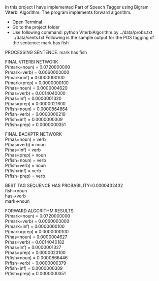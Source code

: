 In this project I have implemented Part of Speech Tagger using Bigram Viterbi Algorithm. The program implements forward algorithm.

* Open Terminal
* Go to the project folder 
* Use following command: python ViterbiAlgorithm.py ../data/probs.txt ../data/sents.txt
Following is the sample output for the POS tagging of the sentence: mark has fish

PROCESSING SENTENCE: mark has fish

FINAL VITERBI NETWORK <br />
P(mark=noun) = 0.0720000000 <br />
P(mark=verb) = 0.0060000000 <br />
P(mark=inf) = 0.0000000100 <br />
P(mark=prep) = 0.0000000100 <br />
P(has=noun) = 0.0000004620 <br />
P(has=verb) = 0.0014040000 <br />
P(has=inf) = 0.0000001320 <br />
P(has=prep) = 0.0000021600 <br />
P(fish=noun) = 0.0000864864 <br />
P(fish=verb) = 0.0000000210 <br />
P(fish=inf) = 0.0000000309 <br />
P(fish=prep) = 0.0000000351 <br />


FINAL BACKPTR NETWORK <br />
P(has=noun) = verb <br />
P(has=verb) = noun <br />
P(has=inf) = verb<br />
P(has=prep) = noun<br />
P(fish=noun) = verb<br />
P(fish=verb) = noun<br />
P(fish=inf) = verb<br />
P(fish=prep) = verb<br />


BEST TAG SEQUENCE HAS PROBABILITY=0.0000432432<br />
fish->noun<br />
has->verb<br />
mark->noun<br />


FORWARD ALGORITHM RESULTS<br />
P(mark=noun) = 0.0720000000<br />
P(mark=verb) = 0.0060000000<br />
P(mark=inf) = 0.0000000100<br />
P(mark=prep) = 0.0000000100<br />
P(has=noun) = 0.0000004627<br />
P(has=verb) = 0.0014040182<br />
P(has=inf) = 0.0000001327<br />
P(has=prep) = 0.0000023100<br />
P(fish=noun) = 0.0000866446<br />
P(fish=verb) = 0.0000000379<br />
P(fish=inf) = 0.0000000309<br />
P(fish=prep) = 0.0000000351<br />




